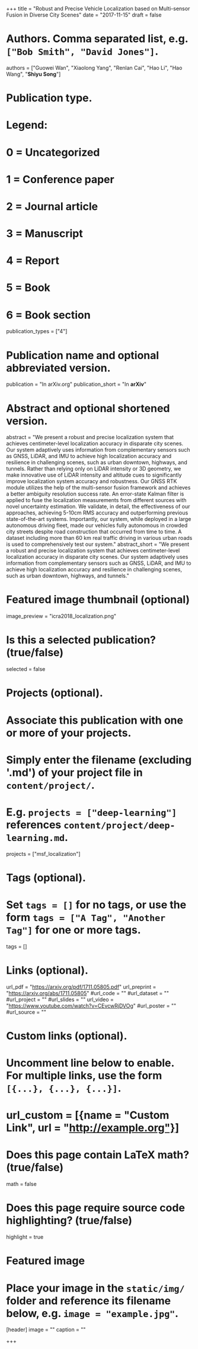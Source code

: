 +++
title = "Robust and Precise Vehicle Localization based on Multi-sensor Fusion in Diverse City Scenes"
date = "2017-11-15"
draft = false

# Authors. Comma separated list, e.g. `["Bob Smith", "David Jones"]`.
authors = ["Guowei Wan", "Xiaolong Yang", "Renlan Cai", "Hao Li", "Hao Wang", "**Shiyu Song**"]

# Publication type.
# Legend:
# 0 = Uncategorized
# 1 = Conference paper
# 2 = Journal article
# 3 = Manuscript
# 4 = Report
# 5 = Book
# 6 = Book section
publication_types = ["4"]

# Publication name and optional abbreviated version.
publication = "In arXiv.org"
publication_short = "In **arXiv**"

# Abstract and optional shortened version.
abstract = "We present a robust and precise localization system that achieves centimeter-level localization accuracy in disparate city scenes. Our system adaptively uses information from complementary sensors such as GNSS, LiDAR, and IMU to achieve high localization accuracy and resilience in challenging scenes, such as urban downtown, highways, and tunnels. Rather than relying only on LiDAR intensity or 3D geometry, we make innovative use of LiDAR intensity and altitude cues to significantly improve localization system accuracy and robustness. Our GNSS RTK module utilizes the help of the multi-sensor fusion framework and achieves a better ambiguity resolution success rate. An error-state Kalman filter is applied to fuse the localization measurements from different sources with novel uncertainty estimation. We validate, in detail, the effectiveness of our approaches, achieving 5-10cm RMS accuracy and outperforming previous state-of-the-art systems. Importantly, our system, while deployed in a large autonomous driving fleet, made our vehicles fully autonomous in crowded city streets despite road construction that occurred from time to time. A dataset including more than 60 km real traffic driving in various urban roads is used to comprehensively test our system."
abstract_short = "We present a robust and precise localization system that achieves centimeter-level localization accuracy in disparate city scenes. Our system adaptively uses information from complementary sensors such as GNSS, LiDAR, and IMU to achieve high localization accuracy and resilience in challenging scenes, such as urban downtown, highways, and tunnels."

# Featured image thumbnail (optional)
image_preview = "icra2018_localization.png"

# Is this a selected publication? (true/false)
selected = false

# Projects (optional).
#   Associate this publication with one or more of your projects.
#   Simply enter the filename (excluding '.md') of your project file in `content/project/`.
#   E.g. `projects = ["deep-learning"]` references `content/project/deep-learning.md`.
projects = ["msf_localization"]

# Tags (optional).
#   Set `tags = []` for no tags, or use the form `tags = ["A Tag", "Another Tag"]` for one or more tags.
tags = []

# Links (optional).
url_pdf = "https://arxiv.org/pdf/1711.05805.pdf"
url_preprint = "https://arxiv.org/abs/1711.05805"
#url_code = ""
#url_dataset = ""
#url_project = ""
#url_slides = ""
url_video = "https://www.youtube.com/watch?v=CEvcwRjDVOg"
#url_poster = ""
#url_source = ""

# Custom links (optional).
#   Uncomment line below to enable. For multiple links, use the form `[{...}, {...}, {...}]`.
# url_custom = [{name = "Custom Link", url = "http://example.org"}]

# Does this page contain LaTeX math? (true/false)
math = false

# Does this page require source code highlighting? (true/false)
highlight = true

# Featured image
# Place your image in the `static/img/` folder and reference its filename below, e.g. `image = "example.jpg"`.
[header]
image = ""
caption = ""

+++
